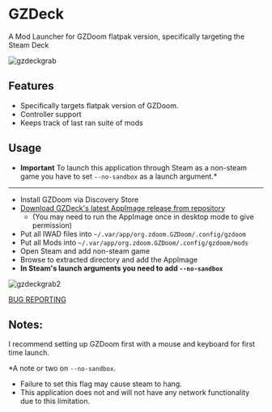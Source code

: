 # GZDeck

A Mod Launcher for GZDoom flatpak version, specifically targeting the Steam Deck

![gzdeckgrab](https://user-images.githubusercontent.com/14855999/187118856-defdd4dc-e214-4c2f-8b78-b4599575d92e.png)

## Features

* Specifically targets flatpak version of GZDoom.
* Controller support
* Keeps track of last ran suite of mods

## Usage

* **Important** To launch this application through Steam as a non-steam game you have to set `--no-sandbox` as a launch argument.*
---

* Install GZDoom via Discovery Store
* [Download GZDeck's latest AppImage release from repository](https://github.com/flegald/GZDeck/releases)
    * (You may need to run the AppImage once in desktop mode to give permission)
* Put all IWAD files into `~/.var/app/org.zdoom.GZDoom/.config/gzdoom`
* Put all Mods into `~/.var/app/org.zdoom.GZDoom/.config/gzdoom/mods`
* Open Steam and add non-steam game
* Browse to extracted directory and add the AppImage
* **In Steam's launch arguments you need to add `--no-sandbox`**

![gzdeckgrab2](https://user-images.githubusercontent.com/14855999/187119028-788135e7-33b8-4c47-bfc3-e0f39c37ce81.png)


[BUG REPORTING](https://github.com/flegald/GZDeck/issues)

Notes:
---
I recommend setting up GZDoom first with a mouse and keyboard for first time launch.

*A note or two on `--no-sandbox`.
* Failure to set this flag may cause steam to hang.
* This application does not and will not have any network functionality due to this limitation.
